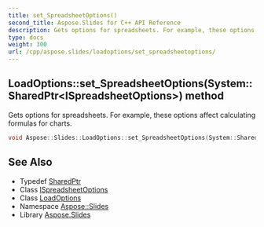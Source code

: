 ```yaml
---
title: set_SpreadsheetOptions()
second_title: Aspose.Slides for C++ API Reference
description: Gets options for spreadsheets. For example, these options affect calculating formulas for charts.
type: docs
weight: 300
url: /cpp/aspose.slides/loadoptions/set_spreadsheetoptions/
---
```

## LoadOptions::set_SpreadsheetOptions(System::SharedPtr\<ISpreadsheetOptions\>) method


Gets options for spreadsheets. For example, these options affect calculating formulas for charts.

```cpp
void Aspose::Slides::LoadOptions::set_SpreadsheetOptions(System::SharedPtr<ISpreadsheetOptions> value) override
```

## See Also

* Typedef [SharedPtr](../../system/sharedptr/)
* Class [ISpreadsheetOptions](../ispreadsheetoptions/)
* Class [LoadOptions](./)
* Namespace [Aspose::Slides](../)
* Library [Aspose.Slides](../../)